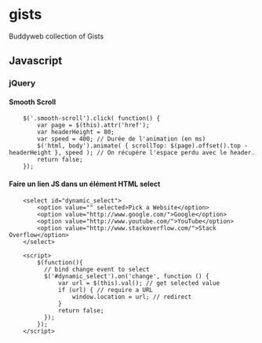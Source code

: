 # gists
Buddyweb collection of Gists

## Javascript

### jQuery

#### Smooth Scroll

		$('.smooth-scroll').click( function() {
			var page = $(this).attr('href');
			var headerHeight = 80;
			var speed = 400; // Durée de l'animation (en ms)
			$('html, body').animate( { scrollTop: $(page).offset().top - headerHeight }, speed ); // On récupére l'espace perdu avec le header.
			return false;
		});
		
#### Faire un lien JS dans un élément HTML select

		<select id="dynamic_select">
		    <option value="" selected>Pick a Website</option>
		    <option value="http://www.google.com/">Google</option>
		    <option value="http://www.youtube.com/">YouTube</option>
		    <option value="http://www.stackoverflow.com/">Stack Overflow</option>
		</select>
		
		<script>
		    $(function(){
		      // bind change event to select
		      $('#dynamic_select').on('change', function () {
		          var url = $(this).val(); // get selected value
		          if (url) { // require a URL
		              window.location = url; // redirect
		          }
		          return false;
		      });
		    });
		</script>

